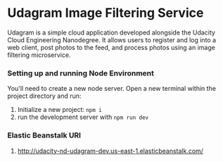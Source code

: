 # Udagram Image Filtering Service

Udagram is a simple cloud application developed alongside the Udacity Cloud Engineering Nanodegree. It allows users to register and log into a web client, post photos to the feed, and process photos using an image filtering microservice.

### Setting up and running Node Environment

You'll need to create a new node server. Open a new terminal within the project directory and run:

1. Initialize a new project: `npm i`
2. run the development server with `npm run dev`

### Elastic Beanstalk URl

1. http://udacity-nd-udagram-dev.us-east-1.elasticbeanstalk.com/

